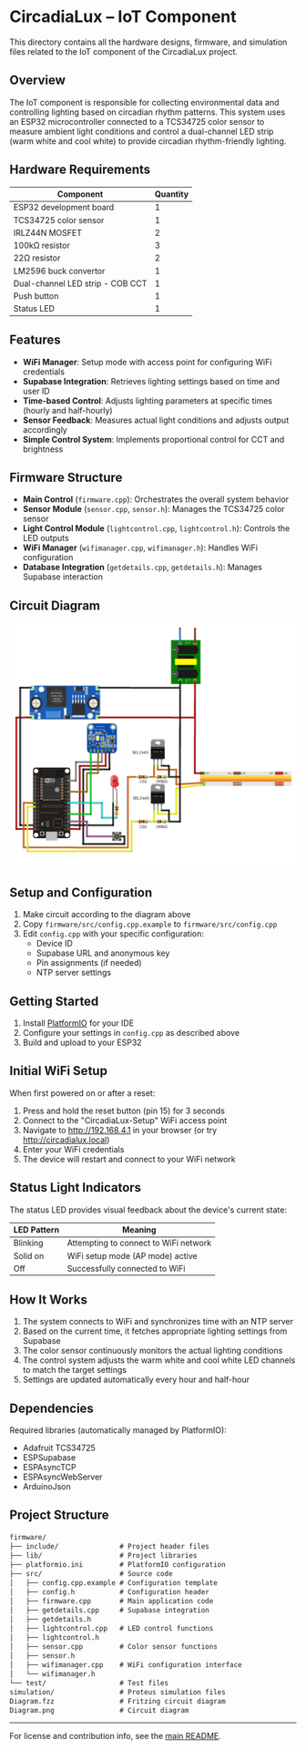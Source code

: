 # CircadiaLux – IoT Component

This directory contains all the hardware designs, firmware, and simulation files related to the IoT component of the CircadiaLux project.

## Overview

The IoT component is responsible for collecting environmental data and controlling lighting based on circadian rhythm patterns. This system uses an ESP32 microcontroller connected to a TCS34725 color sensor to measure ambient light conditions and control a dual-channel LED strip (warm white and cool white) to provide circadian rhythm-friendly lighting.

## Hardware Requirements

| Component | Quantity |
|-----------|----------|
| ESP32 development board | 1 |
| TCS34725 color sensor | 1 |
| IRLZ44N MOSFET | 2 |
| 100kΩ resistor | 3 |
| 22Ω resistor | 2 |
| LM2596 buck convertor | 1 |
| Dual-channel LED strip - COB CCT | 1 |
| Push button | 1 |
| Status LED | 1 |

## Features

- **WiFi Manager**: Setup mode with access point for configuring WiFi credentials
- **Supabase Integration**: Retrieves lighting settings based on time and user ID
- **Time-based Control**: Adjusts lighting parameters at specific times (hourly and half-hourly)
- **Sensor Feedback**: Measures actual light conditions and adjusts output accordingly
- **Simple Control System**: Implements proportional control for CCT and brightness

## Firmware Structure

- **Main Control** (`firmware.cpp`): Orchestrates the overall system behavior
- **Sensor Module** (`sensor.cpp`, `sensor.h`): Manages the TCS34725 color sensor
- **Light Control Module** (`lightcontrol.cpp`, `lightcontrol.h`): Controls the LED outputs
- **WiFi Manager** (`wifimanager.cpp`, `wifimanager.h`): Handles WiFi configuration
- **Database Integration** (`getdetails.cpp`, `getdetails.h`): Manages Supabase interaction

## Circuit Diagram

![Circuit Diagram](Diagram.png)

## Setup and Configuration

1. Make circuit according to the diagram above
2. Copy `firmware/src/config.cpp.example` to `firmware/src/config.cpp`
3. Edit `config.cpp` with your specific configuration:
   - Device ID
   - Supabase URL and anonymous key
   - Pin assignments (if needed)
   - NTP server settings

## Getting Started

1. Install [PlatformIO](https://platformio.org/) for your IDE
2. Configure your settings in `config.cpp` as described above
3. Build and upload to your ESP32

## Initial WiFi Setup

When first powered on or after a reset:

1. Press and hold the reset button (pin 15) for 3 seconds
2. Connect to the "CircadiaLux-Setup" WiFi access point
3. Navigate to http://192.168.4.1 in your browser (or try http://circadialux.local)
4. Enter your WiFi credentials
5. The device will restart and connect to your WiFi network

## Status Light Indicators

The status LED provides visual feedback about the device's current state:

| LED Pattern | Meaning |
|-------------|---------|
| Blinking | Attempting to connect to WiFi network |
| Solid on | WiFi setup mode (AP mode) active |
| Off | Successfully connected to WiFi |

## How It Works

1. The system connects to WiFi and synchronizes time with an NTP server
2. Based on the current time, it fetches appropriate lighting settings from Supabase
3. The color sensor continuously monitors the actual lighting conditions
4. The control system adjusts the warm white and cool white LED channels to match the target settings
5. Settings are updated automatically every hour and half-hour

## Dependencies

Required libraries (automatically managed by PlatformIO):

- Adafruit TCS34725
- ESPSupabase
- ESPAsyncTCP
- ESPAsyncWebServer
- ArduinoJson

## Project Structure

```
firmware/
├── include/               # Project header files
├── lib/                   # Project libraries
├── platformio.ini         # PlatformIO configuration
├── src/                   # Source code
│   ├── config.cpp.example # Configuration template
│   ├── config.h           # Configuration header
│   ├── firmware.cpp       # Main application code
│   ├── getdetails.cpp     # Supabase integration
│   ├── getdetails.h
│   ├── lightcontrol.cpp   # LED control functions
│   ├── lightcontrol.h
│   ├── sensor.cpp         # Color sensor functions
│   ├── sensor.h
│   ├── wifimanager.cpp    # WiFi configuration interface
│   └── wifimanager.h
└── test/                  # Test files
simulation/                # Proteus simulation files
Diagram.fzz                # Fritzing circuit diagram
Diagram.png                # Circuit diagram
```
---
For license and contribution info, see the [main README](../README.md).